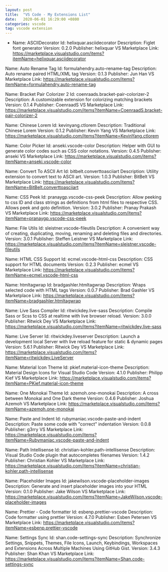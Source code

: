 ```yaml
---
layout: post
title:  "VS Code - My Extensions List"
date:   2020-06-01 16:29:00 +0800
categories: vscode
tag: vscode extension
---
```


- Name: ASCIIDecorator
  Id: helixquar.asciidecorator
  Description: Figlet font generator
  Version: 0.2.0
  Publisher: helixquar
  VS Marketplace Link: https://marketplace.visualstudio.com/items?itemName=helixquar.asciidecorator




Name: Auto Rename Tag
Id: formulahendry.auto-rename-tag
Description: Auto rename paired HTML/XML tag
Version: 0.1.3
Publisher: Jun Han
VS Marketplace Link: https://marketplace.visualstudio.com/items?itemName=formulahendry.auto-rename-tag




Name: Bracket Pair Colorizer 2
Id: coenraads.bracket-pair-colorizer-2
Description: A customizable extension for colorizing matching brackets
Version: 0.1.4
Publisher: CoenraadS
VS Marketplace Link: https://marketplace.visualstudio.com/items?itemName=CoenraadS.bracket-pair-colorizer-2




Name: Chinese Lorem
Id: kevinyang.ctlorem
Description: Traditional Chinese Lorem
Version: 0.1.2
Publisher: Kevin Yang
VS Marketplace Link: https://marketplace.visualstudio.com/items?itemName=KevinYang.ctlorem




Name: Color Picker
Id: anseki.vscode-color
Description: Helper with GUI to generate color codes such as CSS color notations.
Version: 0.4.5
Publisher: anseki
VS Marketplace Link: https://marketplace.visualstudio.com/items?itemName=anseki.vscode-color




Name: Convert To ASCII Art
Id: bitbelt.converttoasciiart
Description: Utility extension to convert text to ASCII art.
Version: 1.0.3
Publisher: BitBelt
VS Marketplace Link: https://marketplace.visualstudio.com/items?itemName=BitBelt.converttoasciiart




Name: CSS Peek
Id: pranaygp.vscode-css-peek
Description: Allow peeking to css ID and class strings as definitions from html files to respective CSS. Allows peek and goto definition.
Version: 3.0.2
Publisher: Pranay Prakash
VS Marketplace Link: https://marketplace.visualstudio.com/items?itemName=pranaygp.vscode-css-peek




Name: File Utils
Id: sleistner.vscode-fileutils
Description: A convenient way of creating, duplicating, moving, renaming and deleting files and directories.
Version: 3.0.1
Publisher: Steffen Leistner
VS Marketplace Link: https://marketplace.visualstudio.com/items?itemName=sleistner.vscode-fileutils




Name: HTML CSS Support
Id: ecmel.vscode-html-css
Description: CSS support for HTML documents
Version: 0.2.3
Publisher: ecmel
VS Marketplace Link: https://marketplace.visualstudio.com/items?itemName=ecmel.vscode-html-css




Name: htmltagwrap
Id: bradgashler.htmltagwrap
Description: Wraps selected code with HTML tags
Version: 0.0.7
Publisher: Brad Gashler
VS Marketplace Link: https://marketplace.visualstudio.com/items?itemName=bradgashler.htmltagwrap




Name: Live Sass Compiler
Id: ritwickdey.live-sass
Description: Compile Sass or Scss to CSS at realtime with live browser reload.
Version: 3.0.0
Publisher: Ritwick Dey
VS Marketplace Link: https://marketplace.visualstudio.com/items?itemName=ritwickdey.live-sass




Name: Live Server
Id: ritwickdey.liveserver
Description: Launch a development local Server with live reload feature for static & dynamic pages
Version: 5.6.1
Publisher: Ritwick Dey
VS Marketplace Link: https://marketplace.visualstudio.com/items?itemName=ritwickdey.LiveServer




Name: Material Icon Theme
Id: pkief.material-icon-theme
Description: Material Design Icons for Visual Studio Code
Version: 4.1.0
Publisher: Philipp Kief
VS Marketplace Link: https://marketplace.visualstudio.com/items?itemName=PKief.material-icon-theme




Name: One Monokai Theme
Id: azemoh.one-monokai
Description: A cross between Monokai and One Dark theme
Version: 0.4.6
Publisher: Joshua Azemoh
VS Marketplace Link: https://marketplace.visualstudio.com/items?itemName=azemoh.one-monokai




Name: Paste and Indent
Id: rubymaniac.vscode-paste-and-indent
Description: Paste some code with "correct" indentation
Version: 0.0.8
Publisher: g3rry
VS Marketplace Link: https://marketplace.visualstudio.com/items?itemName=Rubymaniac.vscode-paste-and-indent




Name: Path Intellisense
Id: christian-kohler.path-intellisense
Description: Visual Studio Code plugin that autocompletes filenames
Version: 1.4.2
Publisher: Christian Kohler
VS Marketplace Link: https://marketplace.visualstudio.com/items?itemName=christian-kohler.path-intellisense




Name: Placeholder Images
Id: jakewilson.vscode-placeholder-images
Description: Generate and insert placeholder images into your HTML
Version: 0.1.0
Publisher: Jake Wilson
VS Marketplace Link: https://marketplace.visualstudio.com/items?itemName=JakeWilson.vscode-placeholder-images




Name: Prettier - Code formatter
Id: esbenp.prettier-vscode
Description: Code formatter using prettier
Version: 4.7.0
Publisher: Esben Petersen
VS Marketplace Link: https://marketplace.visualstudio.com/items?itemName=esbenp.prettier-vscode




Name: Settings Sync
Id: shan.code-settings-sync
Description: Synchronize Settings, Snippets, Themes, File Icons, Launch, Keybindings, Workspaces and Extensions Across Multiple Machines Using GitHub Gist.
Version: 3.4.3
Publisher: Shan Khan
VS Marketplace Link: https://marketplace.visualstudio.com/items?itemName=Shan.code-settings-sync